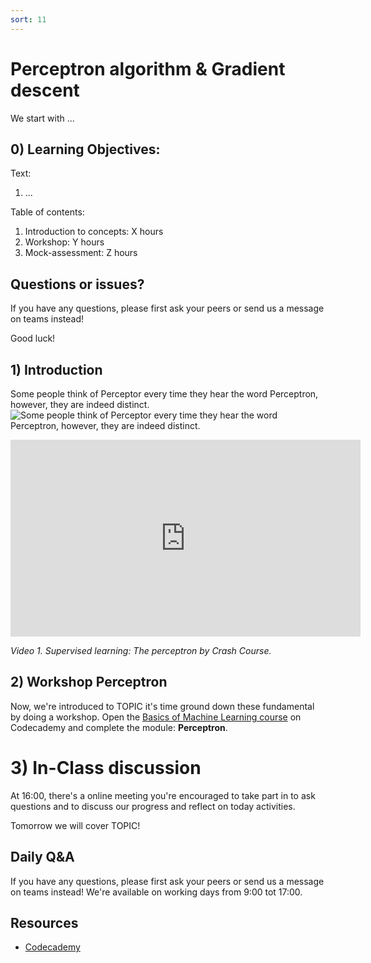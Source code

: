 ```yaml
---
sort: 11
---
```


# Perceptron algorithm & Gradient descent 

We start with ...

## 0) Learning Objectives:
Text:
1. ...

Table of contents:
1. Introduction to concepts: X hours
2. Workshop: Y hours
3. Mock-assessment: Z hours


## Questions or issues?
If you have any questions, please first ask your peers or send us a message on teams instead!


Good luck!


## 1) Introduction
Some people think of Perceptor every time they hear the word Perceptron, however, they are indeed distinct.
![Some people think of Perceptor every time they hear the word Perceptron, however, they are indeed distinct.](https://tfwiki.net/mediawiki/images2/thumb/f/f4/G1_Perceptor_reissueart.jpg/300px-G1_Perceptor_reissueart.jpg)


<iframe width="560" height="315" src="https://www.youtube.com/embed/4qVRBYAdLAo?controls=0" title="YouTube video player" frameborder="0" allow="accelerometer; autoplay; clipboard-write; encrypted-media; gyroscope; picture-in-picture" allowfullscreen></iframe>

*Video 1. Supervised learning: The perceptron by Crash Course.*

## 2) Workshop Perceptron
Now, we're introduced to TOPIC it's time ground down these fundamental by doing a workshop. Open the [Basics of Machine Learning course](https://www.codecademy.com/learn/machine-learning) on Codecademy and complete the module: **Perceptron**.


# 3)  In-Class discussion
At 16:00, there's a online meeting you're encouraged to take part in to ask questions and to discuss our progress and reflect on today activities.

Tomorrow we will cover TOPIC!

## Daily Q&A
If you have any questions, please first ask your peers or send us a message on teams instead! We're available on working days from 9:00 tot 17:00.

## Resources
- [Codecademy](https://www.codecademy.com/learn/machine-learning)
